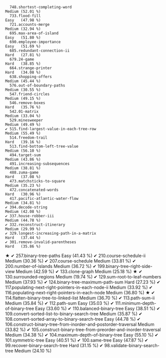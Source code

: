       748.shortest-completing-word                                     Medium (52.01 %)
      733.flood-fill                                                   Easy   (47.98 %)
      721.accounts-merge                                               Medium (32.94 %)
      695.max-area-of-island                                           Easy   (51.80 %)
      690.employee-importance                                          Easy   (51.69 %)
      685.redundant-connection-ii                                      Hard   (27.81 %)
      679.24-game                                                      Hard   (38.85 %)
      664.strange-printer                                              Hard   (34.08 %)
      638.shopping-offers                                              Medium (45.44 %)
      576.out-of-boundary-paths                                        Medium (30.55 %)
      547.friend-circles                                               Medium (49.15 %)
      546.remove-boxes                                                 Hard   (35.76 %)
      542.01-matrix                                                    Medium (33.04 %)
      529.minesweeper                                                  Medium (49.49 %)
    ✔ 515.find-largest-value-in-each-tree-row                          Medium (55.49 %)
      514.freedom-trail                                                Hard   (39.16 %)
      513.find-bottom-left-tree-value                                  Medium (56.10 %)
      494.target-sum                                                   Medium (43.86 %)
      491.increasing-subsequences                                      Medium (38.81 %)
      488.zuma-game                                                    Hard   (37.08 %)
      473.matchsticks-to-square                                        Medium (35.23 %)
      472.concatenated-words                                           Hard   (30.96 %)
      417.pacific-atlantic-water-flow                                  Medium (34.81 %)
    ✔ 394.decode-string                                                Medium (42.08 %)
    ✔ 337.house-robber-iii                                             Medium (44.78 %)
    ✔ 332.reconstruct-itinerary                                        Medium (29.99 %)
    ✔ 329.longest-increasing-path-in-a-matrix                          Hard   (37.44 %)
    ✔ 301.remove-invalid-parentheses                                   Hard   (35.86 %)
★   ✔ 257.binary-tree-paths                                            Easy   (41.43 %)
    ✔ 210.course-schedule-ii                                           Medium (30.36 %)
    ✔ 207.course-schedule                                              Medium (33.81 %)
    ✔ 200.number-of-islands                                            Medium (36.72 %)
    ✔ 199.binary-tree-right-side-view                                  Medium (42.59 %)
    ✔ 133.clone-graph                                                  Medium (25.18 %)
★   ✔ 130.surrounded-regions                                           Medium (19.74 %)
    ✔ 129.sum-root-to-leaf-numbers                                     Medium (37.93 %)
    ✔ 124.binary-tree-maximum-path-sum                                 Hard   (27.23 %)
    ✔ 117.populating-next-right-pointers-in-each-node-ii               Medium (33.92 %)
    ✔ 116.populating-next-right-pointers-in-each-node                  Medium (36.80 %)
★   ✔ 114.flatten-binary-tree-to-linked-list                           Medium (36.70 %)
    ✔ 113.path-sum-ii                                                  Medium (35.84 %)
    ✔ 112.path-sum                                                     Easy   (35.03 %)
    ✔ 111.minimum-depth-of-binary-tree                                 Easy   (33.60 %)
    ✔ 110.balanced-binary-tree                                         Easy   (38.51 %)
    ✔ 109.convert-sorted-list-to-binary-search-tree                    Medium (35.87 %)
    ✔ 108.convert-sorted-array-to-binary-search-tree                   Easy   (44.78 %)
    ✔ 106.construct-binary-tree-from-inorder-and-postorder-traversal   Medium (33.82 %)
    ✔ 105.construct-binary-tree-from-preorder-and-inorder-traversal    Medium (34.38 %)
    ✔ 104.maximum-depth-of-binary-tree                                 Easy   (55.10 %)
    ✔ 101.symmetric-tree                                               Easy   (40.51 %)
    ✔ 100.same-tree                                                    Easy   (47.87 %)
    ✔  99.recover-binary-search-tree                                   Hard   (31.15 %)
    ✔  98.validate-binary-search-tree                                  Medium (24.10 %)
